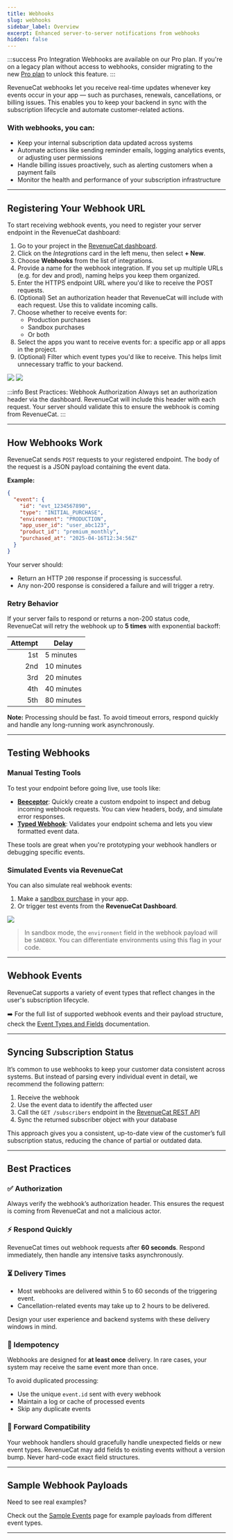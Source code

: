 ```yaml
---
title: Webhooks
slug: webhooks
sidebar_label: Overview
excerpt: Enhanced server-to-server notifications from webhooks
hidden: false
---
```


:::success Pro Integration
Webhooks are available on our Pro plan. If you're on a legacy plan without access to webhooks, consider migrating to the new [Pro plan](https://www.revenuecat.com/pricing/) to unlock this feature.
:::

RevenueCat webhooks let you receive real-time updates whenever key events occur in your app — such as purchases, renewals, cancellations, or billing issues. This enables you to keep your backend in sync with the subscription lifecycle and automate customer-related actions.

### With webhooks, you can:

- Keep your internal subscription data updated across systems
- Automate actions like sending reminder emails, logging analytics events, or adjusting user permissions
- Handle billing issues proactively, such as alerting customers when a payment fails
- Monitor the health and performance of your subscription infrastructure

---

## Registering Your Webhook URL

To start receiving webhook events, you need to register your server endpoint in the RevenueCat dashboard:

1. Go to your project in the [RevenueCat dashboard](https://app.revenuecat.com/).
2. Click on the _Integrations_ card in the left menu, then select **+ New**.
3. Choose **Webhooks** from the list of integrations.
4. Provide a name for the webhook integration. If you set up multiple URLs (e.g. for dev and prod), naming helps you keep them organized.
5. Enter the HTTPS endpoint URL where you'd like to receive the POST requests.
6. (Optional) Set an authorization header that RevenueCat will include with each request. Use this to validate incoming calls.
7. Choose whether to receive events for:
   - Production purchases
   - Sandbox purchases
   - Or both
8. Select the apps you want to receive events for: a specific app or all apps in the project.
9. (Optional) Filter which event types you'd like to receive. This helps limit unnecessary traffic to your backend.

![](/images/6b982d2-app.revenuecat.com_projects_85ff18c7_collaborators_1_cc8d6f58c19d73f2024156cbed4bbf95.png)
![](/images/6a07a8cf-webhook-integration-7d9cd735e95d.png)

:::info Best Practices: Webhook Authorization
Always set an authorization header via the dashboard. RevenueCat will include this header with each request. Your server should validate this to ensure the webhook is coming from RevenueCat.
:::

---

## How Webhooks Work

RevenueCat sends `POST` requests to your registered endpoint. The body of the request is a JSON payload containing the event data.

**Example:**

```json
{
  "event": {
    "id": "evt_1234567890",
    "type": "INITIAL_PURCHASE",
    "environment": "PRODUCTION",
    "app_user_id": "user_abc123",
    "product_id": "premium_monthly",
    "purchased_at": "2025-04-16T12:34:56Z"
  }
}
```

Your server should:

- Return an HTTP `200` response if processing is successful.
- Any non-200 response is considered a failure and will trigger a retry.

### Retry Behavior

If your server fails to respond or returns a non-200 status code, RevenueCat will retry the webhook up to **5 times** with exponential backoff:

| Attempt | Delay |
|--------:|-------|
| 1st     | 5 minutes |
| 2nd     | 10 minutes |
| 3rd     | 20 minutes |
| 4th     | 40 minutes |
| 5th     | 80 minutes |

**Note:** Processing should be fast. To avoid timeout errors, respond quickly and handle any long-running work asynchronously.

---

## Testing Webhooks

### Manual Testing Tools

To test your endpoint before going live, use tools like:

- [**Beeceptor**](https://beeceptor.com): Quickly create a custom endpoint to inspect and debug incoming webhook requests. You can view headers, body, and simulate error responses.
- [**Typed Webhook**](https://typedwebhook.tools/): Validates your endpoint schema and lets you view formatted event data.

These tools are great when you're prototyping your webhook handlers or debugging specific events.

### Simulated Events via RevenueCat

You can also simulate real webhook events:

1. Make a [sandbox purchase](/test-and-launch/sandbox) in your app.
2. Or trigger test events from the **RevenueCat Dashboard**.

![](/images/ad2c8e64-webhook-testing-c841349f3b7e.png)

> In sandbox mode, the `environment` field in the webhook payload will be `SANDBOX`. You can differentiate environments using this flag in your code.

---

## Webhook Events

RevenueCat supports a variety of event types that reflect changes in the user's subscription lifecycle.

➡️ For the full list of supported webhook events and their payload structure, check the [Event Types and Fields](/integrations/webhooks/event-types-and-fields) documentation.

---

## Syncing Subscription Status

It’s common to use webhooks to keep your customer data consistent across systems. But instead of parsing every individual event in detail, we recommend the following pattern:

1. Receive the webhook
2. Use the event data to identify the affected user
3. Call the `GET /subscribers` endpoint in the [RevenueCat REST API](https://www.revenuecat.com/docs/api-v1#tag/customers)
4. Sync the returned subscriber object with your database

This approach gives you a consistent, up-to-date view of the customer’s full subscription status, reducing the chance of partial or outdated data.

---

## Best Practices

### ✅ Authorization

Always verify the webhook’s authorization header. This ensures the request is coming from RevenueCat and not a malicious actor.

### ⚡ Respond Quickly

RevenueCat times out webhook requests after **60 seconds**. Respond immediately, then handle any intensive tasks asynchronously.

### ⏳ Delivery Times

- Most webhooks are delivered within 5 to 60 seconds of the triggering event.
- Cancellation-related events may take up to 2 hours to be delivered.

Design your user experience and backend systems with these delivery windows in mind.

### 🔄 Idempotency

Webhooks are designed for **at least once** delivery. In rare cases, your system may receive the same event more than once.

To avoid duplicated processing:

- Use the unique `event.id` sent with every webhook
- Maintain a log or cache of processed events
- Skip any duplicate events

### 🧱 Forward Compatibility

Your webhook handlers should gracefully handle unexpected fields or new event types. RevenueCat may add fields to existing events without a version bump. Never hard-code exact field structures.

---

## Sample Webhook Payloads

Need to see real examples?

Check out the [Sample Events](/integrations/webhooks/sample-events) page for example payloads from different event types.

---


